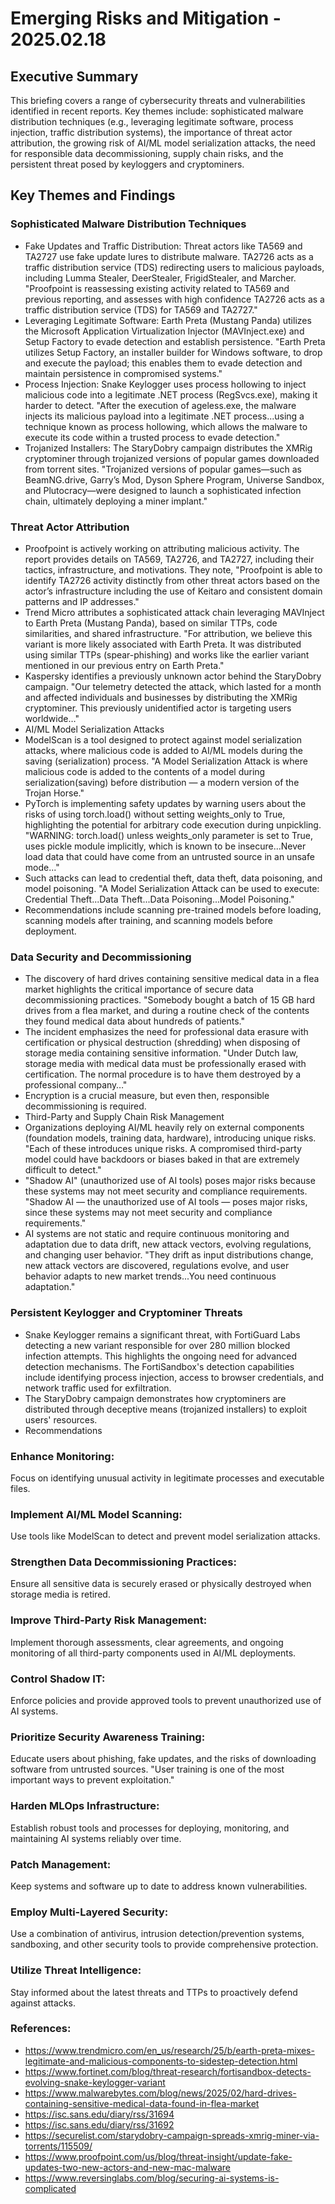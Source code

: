 # Emerging Risks and Mitigation - 2025.02.18

## Executive Summary

This briefing covers a range of cybersecurity threats and vulnerabilities identified in recent reports. Key themes include: sophisticated malware distribution techniques (e.g., leveraging legitimate software, process injection, traffic distribution systems), the importance of threat actor attribution, the growing risk of AI/ML model serialization attacks, the need for responsible data decommissioning, supply chain risks, and the persistent threat posed by keyloggers and cryptominers.

## Key Themes and Findings

### Sophisticated Malware Distribution Techniques
- Fake Updates and Traffic Distribution: Threat actors like TA569 and TA2727 use fake update lures to distribute malware. TA2726 acts as a traffic distribution service (TDS) redirecting users to malicious payloads, including Lumma Stealer, DeerStealer, FrigidStealer, and Marcher. "Proofpoint is reassessing existing activity related to TA569 and previous reporting, and assesses with high confidence TA2726 acts as a traffic distribution service (TDS) for TA569 and TA2727."
- Leveraging Legitimate Software: Earth Preta (Mustang Panda) utilizes the Microsoft Application Virtualization Injector (MAVInject.exe) and Setup Factory to evade detection and establish persistence. "Earth Preta utilizes Setup Factory, an installer builder for Windows software, to drop and execute the payload; this enables them to evade detection and maintain persistence in compromised systems."
- Process Injection: Snake Keylogger uses process hollowing to inject malicious code into a legitimate .NET process (RegSvcs.exe), making it harder to detect. "After the execution of ageless.exe, the malware injects its malicious payload into a legitimate .NET process...using a technique known as process hollowing, which allows the malware to execute its code within a trusted process to evade detection."
- Trojanized Installers: The StaryDobry campaign distributes the XMRig cryptominer through trojanized versions of popular games downloaded from torrent sites. "Trojanized versions of popular games—such as BeamNG.drive, Garry’s Mod, Dyson Sphere Program, Universe Sandbox, and Plutocracy—were designed to launch a sophisticated infection chain, ultimately deploying a miner implant."

### Threat Actor Attribution
- Proofpoint is actively working on attributing malicious activity. The report provides details on TA569, TA2726, and TA2727, including their tactics, infrastructure, and motivations. They note, "Proofpoint is able to identify TA2726 activity distinctly from other threat actors based on the actor’s infrastructure including the use of Keitaro and consistent domain patterns and IP addresses."
- Trend Micro attributes a sophisticated attack chain leveraging MAVInject to Earth Preta (Mustang Panda), based on similar TTPs, code similarities, and shared infrastructure. "For attribution, we believe this variant is more likely associated with Earth Preta. It was distributed using similar TTPs (spear-phishing) and works like the earlier variant mentioned in our previous entry on Earth Preta."
- Kaspersky identifies a previously unknown actor behind the StaryDobry campaign. "Our telemetry detected the attack, which lasted for a month and affected individuals and businesses by distributing the XMRig cryptominer. This previously unidentified actor is targeting users worldwide…"
- AI/ML Model Serialization Attacks
- ModelScan is a tool designed to protect against model serialization attacks, where malicious code is added to AI/ML models during the saving (serialization) process. "A Model Serialization Attack is where malicious code is added to the contents of a model during serialization(saving) before distribution — a modern version of the Trojan Horse."
- PyTorch is implementing safety updates by warning users about the risks of using torch.load() without setting weights_only to True, highlighting the potential for arbitrary code execution during unpickling. "WARNING: torch.load() unless weights_only parameter is set to True, uses pickle module implicitly, which is known to be insecure...Never load data that could have come from an untrusted source in an unsafe mode..."
- Such attacks can lead to credential theft, data theft, data poisoning, and model poisoning. "A Model Serialization Attack can be used to execute: Credential Theft...Data Theft...Data Poisoning...Model Poisoning."
- Recommendations include scanning pre-trained models before loading, scanning models after training, and scanning models before deployment.

### Data Security and Decommissioning
- The discovery of hard drives containing sensitive medical data in a flea market highlights the critical importance of secure data decommissioning practices. "Somebody bought a batch of 15 GB hard drives from a flea market, and during a routine check of the contents they found medical data about hundreds of patients."
- The incident emphasizes the need for professional data erasure with certification or physical destruction (shredding) when disposing of storage media containing sensitive information. "Under Dutch law, storage media with medical data must be professionally erased with certification. The normal procedure is to have them destroyed by a professional company…"
- Encryption is a crucial measure, but even then, responsible decommissioning is required.
- Third-Party and Supply Chain Risk Management
- Organizations deploying AI/ML heavily rely on external components (foundation models, training data, hardware), introducing unique risks. "Each of these introduces unique risks. A compromised third-party model could have backdoors or biases baked in that are extremely difficult to detect."
- "Shadow AI" (unauthorized use of AI tools) poses major risks because these systems may not meet security and compliance requirements. "Shadow AI — the unauthorized use of AI tools — poses major risks, since these systems may not meet security and compliance requirements."
- AI systems are not static and require continuous monitoring and adaptation due to data drift, new attack vectors, evolving regulations, and changing user behavior. "They drift as input distributions change, new attack vectors are discovered, regulations evolve, and user behavior adapts to new market trends...You need continuous adaptation."

### Persistent Keylogger and Cryptominer Threats
- Snake Keylogger remains a significant threat, with FortiGuard Labs detecting a new variant responsible for over 280 million blocked infection attempts. This highlights the ongoing need for advanced detection mechanisms. The FortiSandbox's detection capabilities include identifying process injection, access to browser credentials, and network traffic used for exfiltration.
- The StaryDobry campaign demonstrates how cryptominers are distributed through deceptive means (trojanized installers) to exploit users' resources.
- Recommendations

### Enhance Monitoring: 
Focus on identifying unusual activity in legitimate processes and executable files.

### Implement AI/ML Model Scanning: 
Use tools like ModelScan to detect and prevent model serialization attacks.

### Strengthen Data Decommissioning Practices: 
Ensure all sensitive data is securely erased or physically destroyed when storage media is retired.

### Improve Third-Party Risk Management: 
Implement thorough assessments, clear agreements, and ongoing monitoring of all third-party components used in AI/ML deployments.

### Control Shadow IT: 
Enforce policies and provide approved tools to prevent unauthorized use of AI systems.

### Prioritize Security Awareness Training: 
Educate users about phishing, fake updates, and the risks of downloading software from untrusted sources. "User training is one of the most important ways to prevent exploitation."

### Harden MLOps Infrastructure: 
Establish robust tools and processes for deploying, monitoring, and maintaining AI systems reliably over time.

### Patch Management: 
Keep systems and software up to date to address known vulnerabilities.

### Employ Multi-Layered Security: 
Use a combination of antivirus, intrusion detection/prevention systems, sandboxing, and other security tools to provide comprehensive protection.

### Utilize Threat Intelligence: 
Stay informed about the latest threats and TTPs to proactively defend against attacks.

### References:

- https://www.trendmicro.com/en_us/research/25/b/earth-preta-mixes-legitimate-and-malicious-components-to-sidestep-detection.html
- https://www.fortinet.com/blog/threat-research/fortisandbox-detects-evolving-snake-keylogger-variant
- https://www.malwarebytes.com/blog/news/2025/02/hard-drives-containing-sensitive-medical-data-found-in-flea-market
- https://isc.sans.edu/diary/rss/31694
- https://isc.sans.edu/diary/rss/31692
- https://securelist.com/starydobry-campaign-spreads-xmrig-miner-via-torrents/115509/
- https://www.proofpoint.com/us/blog/threat-insight/update-fake-updates-two-new-actors-and-new-mac-malware
- https://www.reversinglabs.com/blog/securing-ai-systems-is-complicated

